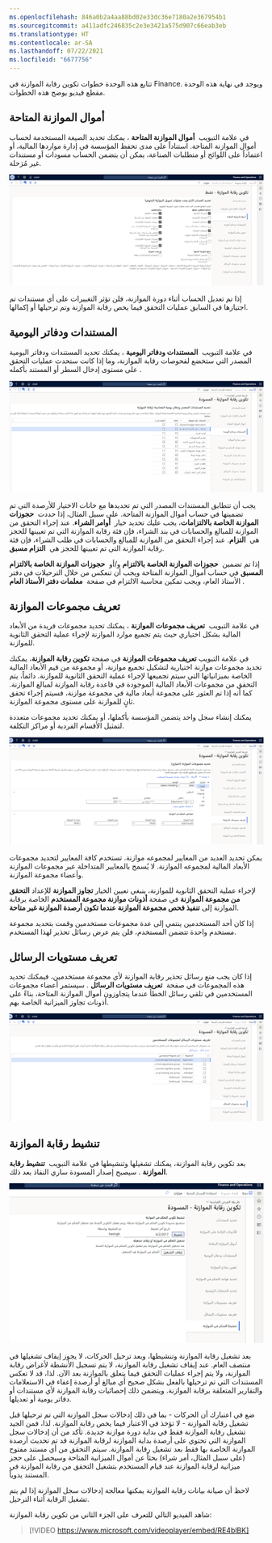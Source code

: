 ```yaml
---
ms.openlocfilehash: 846a0b2a4aa88bd02e33dc36e7180a2e367954b1
ms.sourcegitcommit: a411adfc246835c2e3e3421a575d907c66eab3eb
ms.translationtype: HT
ms.contentlocale: ar-SA
ms.lasthandoff: 07/22/2021
ms.locfileid: "6677756"
---
```

تتابع هذه الوحدة خطوات تكوين رقابة الموازنة‬ في Finance. ويوجد في نهاية هذه الوحدة مقطع فيديو يوضح هذه الخطوات.

## <a name="budget-funds-available"></a>أموال الموازنة المتاحة

في علامة التبويب  **أموال الموازنة المتاحة** ، يمكنك تحديد الصيغة المستخدمة لحساب أموال الموازنة المتاحة. استناداً على مدى تحفظ المؤسسة في إدارة مواردها المالية، أو اعتماداً على اللوائح أو متطلبات الصناعة، يمكن أن يتضمن الحساب مسودات أو مستندات غير مُرَحلة.


[ ![لقطة شاشة لصفحة تكوين رقابة الموازنة تظهر علامة التبويب أموال الموازنة المتاحة.](../media/budget-fund-available.png) ](../media/budget-fund-available.png#lightbox)


إذا تم تعديل الحساب أثناء دورة الموازنة، فلن تؤثر التغييرات على أي مستندات تم اجتيازها في السابق عمليات التحقق فيما يخص رقابة الموازنة وتم ترحيلها أو إكمالها.

## <a name="documents-and-journals"></a>المستندات ودفاتر اليومية

في علامة التبويب  **المستندات ودفاتر اليومية** ، يمكنك تحديد المستندات ودفاتر اليومية المصدر التي ستخضع لفحوصات رقابة الموازنة، وما إذا كانت ستحدث عمليات التحقق على مستوى إدخال السطر أو المستند بأكمله .

[ ![لقطة شاشة لصفحة تكوين رقابة الموازنة تُظهر علامة التبويب "المستندات ودفاتر اليومية".](../media/document-and-journals.png) ](../media/document-and-journals.png#lightbox)

يجب أن تتطابق المستندات المصدر التي تم تحديدها مع خانات الاختيار للأرصدة التي تم تضمينها في حساب أموال الموازنة المتاحة. على سبيل المثال، إذا حددت  **حجوزات الموازنة الخاصة بالالتزامات**، يجب عليك تحديد خيار  **أوامر الشراء**. عند إجراء التحقق من الموازنة للمبالغ والحسابات في بند الشراء، فإن فئة رقابة الموازنة التي تم تعيينها للحجز هي  **التزام**. عند إجراء التحقق من الموازنة للمبالغ والحسابات في طلب الشراء، فإن فئة رقابة الموازنة التي تم تعيينها للحجز هي  **التزام مسبق**.

إذا تم تضمين  **حجوزات الموازنة الخاصة بالالتزام** و/أو  **حجوزات الموازنة الخاصة بالالتزام المسبق** في حساب أموال الموازنة المتاحة ويجب أن تنعكس من خلال الترحيلات في دفتر الأستاذ العام، ويجب تمكين محاسبة الالتزام في صفحة  **معلمات دفتر الأستاذ العام** .

## <a name="define-budget-groups"></a>تعريف مجموعات الموازنة

في علامة التبويب  **تعريف مجموعات الموازنة** ، يمكنك تحديد مجموعات فريدة من الأبعاد المالية بشكل اختياري حيث يتم تجميع موارد الموازنة لإجراء عملية التحقق الثانوية للموازنة.

في علامة التبويب **تعريف مجموعات الموازنة** في صفحة **تكوين رقابة الموازنة**، يمكنك تحديد مجموعات موازنة اختيارية لتشكيل تجميع موازنة، أو مجموعة من قيم الأبعاد المالية الخاصة بميزانياتها التي سيتم تجميعها لإجراء عملية التحقق الثانوية للموازنة. دائماً، يتم التحقق من مجموعات الأبعاد المالية الموجودة في قاعدة رقابة الموازنة لمبالغ الموازنة. كما أنه إذا تم العثور على مجموعة أبعاد مالية في مجموعة موازنة، فسيتم إجراء تحقق ثانٍ للموازنة على مستوى مجموعة الموازنة.

يمكنك إنشاء سجل واحد يتضمن المؤسسة بأكملها، أو يمكنك تحديد مجموعات متعددة لتمثيل الأقسام الفردية أو مراكز التكلفة.
 
[ ![لقطة شاشة لصفحة تكوين رقابة الموازنة تظهر علامة التبويب "تعريف مجموعات الموازنة".](../media/define-budget-groups.png) ](../media/define-budget-groups.png#lightbox)

يمكن تحديد العديد من المعايير لمجموعه موازنة. تستخدم كافة المعايير لتحديد مجموعات الأبعاد المالية لمجموعه الموازنة. لا يُسمح بالمعايير المتداخلة عبر مجموعات الموازنة وأعضاء مجموعة الموازنة.

لإجراء عملية التحقق الثانوية للموازنة، ينبغي تعيين الخيار **تجاوز الموازنة** للإعداد **التحقق من مجموعة الموازنة** في صفحة **أذونات موازنة مجموعة المستخدم** الخاصة برقابة الموازنة إلى **تنفيذ فحص مجموعة الموازنة عندما تكون أرصدة الموازنة غير متاحة**.

إذا كان أحد المستخدمين ينتمي إلى عدة مجموعات مستخدمين وقمت بتحديد مجموعة مستخدم واحدة تتضمن المستخدم، فلن يتم عرض رسائل تحذير لهذا المستخدم.

## <a name="define-message-levels"></a>تعريف مستويات الرسائل

إذا كان يجب منع رسائل تحذير رقابة الموازنة لأي مجموعة مستخدمين، فيمكنك تحديد هذه المجموعات في صفحة  **تعريف مستويات الرسائل** . سيستمر أعضاء مجموعات المستخدمين في تلقي رسائل الخطأ عندما يتجاوزون أموال الموازنة المتاحة، بناءً على أذونات تجاوز الميزانية الخاصة بهم.


[ ![لقطة شاشة لصفحة تكوين رقابة الموازنة تعرض علامة التبويب "تعريف مستويات الرسائل".](../media/define-message-levels.png) ](../media/define-message-levels.png#lightbox)

## <a name="activate-budget-control"></a>تنشيط رقابة الموازنة

بعد تكوين رقابة الموازنة، يمكنك تشغيلها وتنشيطها في علامة التبويب  **تنشيط رقابة الموازنة** . سيصبح إصدار المسودة ساري النفاذ بعد ذلك.

[ ![لقطة شاشة لصفحة تكوين رقابة الموازنة تعرض علامة التبويب "تنشيط رقابة الموازنة".](../media/active-budget-control.png) ](../media/active-budget-control.png#lightbox)

بعد تشغيل رقابة الموازنة وتنشيطها، وبعد ترحيل الحركات، لا يجوز إيقاف تشغيلها في منتصف العام. عند إيقاف تشغيل رقابة الموازنة، لا يتم تسجيل الأنشطة لأغراض رقابة الموازنة، ولا يتم إجراء عمليات التحقق فيما يتعلق بالموازنة بعد الآن. لذا، قد لا تعكس المستندات التي تم ترحيلها بالفعل بشكل صحيح أي مبالغ أو أرصدة إعفاء في الاستعلامات والتقارير المتعلقة برقابة الموازنة.
ويتضمن ذلك إحصائيات رقابة الموازنة لأي مستندات أو دفاتر يومية أو تعديلها.

ضع في اعتبارك أن الحركات - بما في ذلك إدخالات سجل الموازنة التي تم ترحيلها قبل تشغيل رقابة الموازنة - لا تؤخذ في الاعتبار فيما يخص رقابة الموازنة. لذا، فمن الجيد تشغيل رقابة الموازنة فقط في بداية دورة موازنة جديدة. تأكد من أن إدخالات سجل الموازنة التي تحتوي على أرصدة بداية الموازنة لرقابة الموازنة قد تم تحديث أرصدة الموازنة الخاصة بها فقط بعد تشغيل رقابة الموازنة. سيتم التحقق من أي مستند مفتوح (على سبيل المثال، أمر شراء) بحثاً عن أموال الميزانية المتاحة وسيحصل على حجز ميزانية لرقابة الموازنة عند قيام المستخدم بتشغيل التحقق من رقابة الموازنة في المستند يدوياً.

لاحظ أن صيانة بيانات رقابة الموازنة يمكنها معالجة إدخالات سجل الموازنة إذا لم يتم تشغيل الرقابة أثناء الترحيل.

شاهد الفيديو التالي للتعرف على الجزء الثاني من تكوين رقابة الموازنة:

> [!VIDEO https://www.microsoft.com/videoplayer/embed/RE4blBK] 
